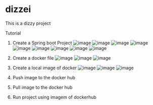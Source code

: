 # dizzei
This is a dizzy project

Tutorial
1. Create a Spring boot Project 
![image](https://user-images.githubusercontent.com/19800645/111548634-c3198200-8759-11eb-8e1f-a7f7dac64204.png)
![image](https://user-images.githubusercontent.com/19800645/111549040-53f05d80-875a-11eb-860f-0044e5d2232c.png)
![image](https://user-images.githubusercontent.com/19800645/111549273-a762ab80-875a-11eb-9aa0-f1365e5d8808.png)
![image](https://user-images.githubusercontent.com/19800645/111549579-2e178880-875b-11eb-812a-cb1d42ae116e.png)
![image](https://user-images.githubusercontent.com/19800645/111549658-52736500-875b-11eb-92b8-7b8db2d9fad8.png)
![image](https://user-images.githubusercontent.com/19800645/111549743-7d5db900-875b-11eb-8405-be0c95a4d62b.png)
![image](https://user-images.githubusercontent.com/19800645/111549823-a0886880-875b-11eb-8138-57424853e682.png)
![image](https://user-images.githubusercontent.com/19800645/111552849-f19b5b00-8761-11eb-9a5f-6d691a265905.png)
![image](https://user-images.githubusercontent.com/19800645/111553537-60c57f00-8763-11eb-9b2c-de15f87c9825.png)

2. Create a docker file
![image](https://user-images.githubusercontent.com/19800645/111715665-14497480-8833-11eb-89ce-ffae5c5a835a.png)
![image](https://user-images.githubusercontent.com/19800645/111715911-ab163100-8833-11eb-972c-53db8505818d.png)
![image](https://user-images.githubusercontent.com/19800645/111715964-c719d280-8833-11eb-94a3-8b4aa3fd897c.png)

3. Create a local image of docker
![image](https://user-images.githubusercontent.com/19800645/111716007-e153b080-8833-11eb-98af-ea93bdd83056.png)
![image](https://user-images.githubusercontent.com/19800645/111716065-0516f680-8834-11eb-8384-6c4237ce2d6e.png)
![image](https://user-images.githubusercontent.com/19800645/111716129-25df4c00-8834-11eb-9203-e3e6d9335c7f.png)


6. Push image to the docker hub
7. Pull image to the docker hub
8. Run project using imagem of dockerhub
